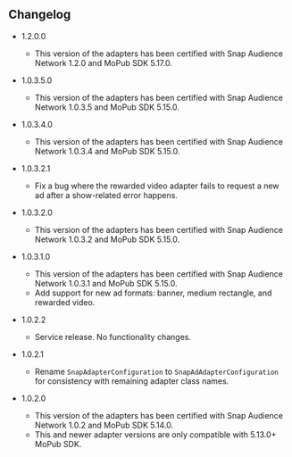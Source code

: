## Changelog

  * 1.2.0.0
    * This version of the adapters has been certified with Snap Audience Network 1.2.0 and MoPub SDK 5.17.0.

  * 1.0.3.5.0
    * This version of the adapters has been certified with Snap Audience Network 1.0.3.5 and MoPub SDK 5.15.0.

  * 1.0.3.4.0
    * This version of the adapters has been certified with Snap Audience Network 1.0.3.4 and MoPub SDK 5.15.0.

  * 1.0.3.2.1
    * Fix a bug where the rewarded video adapter fails to request a new ad after a show-related error happens.

  * 1.0.3.2.0
    * This version of the adapters has been certified with Snap Audience Network 1.0.3.2 and MoPub SDK 5.15.0.

  * 1.0.3.1.0
    * This version of the adapters has been certified with Snap Audience Network 1.0.3.1 and MoPub SDK 5.15.0.
    * Add support for new ad formats: banner, medium rectangle, and rewarded video.

  * 1.0.2.2
    * Service release. No functionality changes.

  * 1.0.2.1
    * Rename `SnapAdapterConfiguration` to `SnapAdAdapterConfiguration` for consistency with remaining adapter class names.

  * 1.0.2.0
    * This version of the adapters has been certified with Snap Audience Network 1.0.2 and MoPub SDK 5.14.0.
    * This and newer adapter versions are only compatible with 5.13.0+ MoPub SDK.
